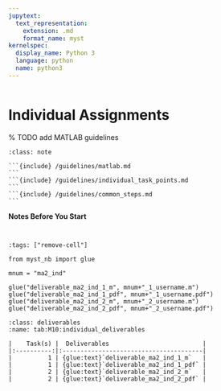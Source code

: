 ```yaml
---
jupytext:
  text_representation:
    extension: .md
    format_name: myst
kernelspec:
  display_name: Python 3
  language: python
  name: python3
---
```

```{include} /macros.md
```

# Individual Assignments

% TODO add MATLAB guidelines
````{admonition} Assigment Goals
:class: note

```{include} /guidelines/matlab.md
```
```{include} /guidelines/individual_task_points.md
```
```{include} /guidelines/common_steps.md
```

````

**Notes Before You Start**


```{include} /guidelines/gradescope.md
```

```{include} /guidelines/individual.md
```

```{code-cell} ipython3
:tags: ["remove-cell"]

from myst_nb import glue

mnum = "ma2_ind"

glue("deliverable_ma2_ind_1_m", mnum+"_1_username.m")
glue("deliverable_ma2_ind_1_pdf", mnum+"_1_username.pdf")
glue("deliverable_ma2_ind_2_m", mnum+"_2_username.m")
glue("deliverable_ma2_ind_2_pdf", mnum+"_2_username.pdf")
```

```{table} Deliverables
:class: deliverables
:name: tab:M10:individual_deliverables

|    Task(s) |  Deliverables                          |
|:----------:|:---------------------------------------|
|          1 | {glue:text}`deliverable_ma2_ind_1_m`   |
|          1 | {glue:text}`deliverable_ma2_ind_1_pdf` |
|          2 | {glue:text}`deliverable_ma2_ind_2_m`   |
|          2 | {glue:text}`deliverable_ma2_ind_2_pdf` |

```